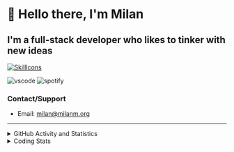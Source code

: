 # 👋 Hello there, I'm Milan
## I'm a full-stack developer who likes to tinker with new ideas
[![SkillIcons](https://skillicons.dev/icons?i=js,ts,nextjs,tailwind,html,go,bash,git,nginx,prisma,kubernetes,docker,linux)](https://skillicons.dev)

![vscode](https://nocache.advaith.workers.dev?url=https://img.shields.io/endpoint?url=https://dev.discordprofiles.me/api/badge/vscode/423203831971708958)
![spotify](https://nocache.advaith.workers.dev?url=https://img.shields.io/endpoint?url=https://dev.discordprofiles.me/api/badge/spotify/423203831971708958)

### Contact/Support

- Email: [milan@milanm.org](mailto:milan@milanm.org)
 
---
 
<details>
  <summary>GitHub Activity and Statistics</summary>
  <img src="/github-metrics.svg" />
</details>
<details>
  <summary>Coding Stats</summary>
  <!--START_SECTION:waka-->

```txt
JSON         33 mins         ███████████▓░░░░░░░░░░░░░   46.05 %
TypeScript   19 mins         ██████▓░░░░░░░░░░░░░░░░░░   27.13 %
Bash         13 mins         ████▓░░░░░░░░░░░░░░░░░░░░   18.97 %
Markdown     2 mins          █░░░░░░░░░░░░░░░░░░░░░░░░   04.02 %
Other        1 min           ▓░░░░░░░░░░░░░░░░░░░░░░░░   02.19 %
```

<!--END_SECTION:waka-->
</details>
